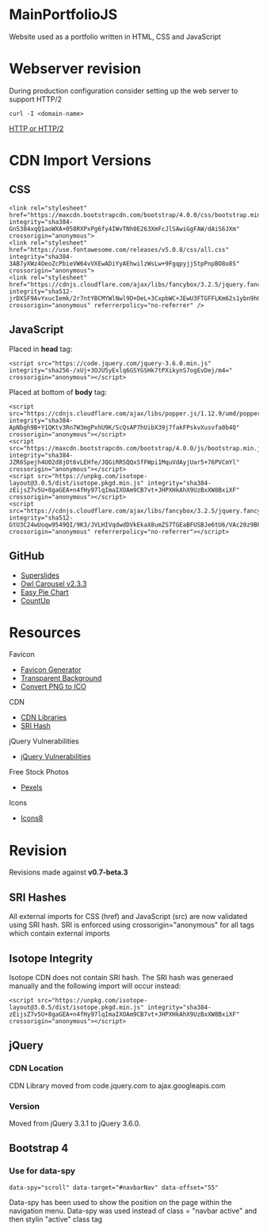 # MainPortfolioJS
Website used as a portfolio written in HTML, CSS and JavaScript

# Webserver revision

During production configuration consider setting up the web server to support HTTP/2

	curl -I <domain-name>
	
	
[HTTP or HTTP/2](https://stackoverflow.com/questions/36940691/how-do-i-know-if-my-website-is-being-served-over-http-or-http-2)

# CDN Import Versions
## CSS
	<link rel="stylesheet" href="https://maxcdn.bootstrapcdn.com/bootstrap/4.0.0/css/bootstrap.min.css" integrity="sha384-Gn5384xqQ1aoWXA+058RXPxPg6fy4IWvTNh0E263XmFcJlSAwiGgFAW/dAiS6JXm" crossorigin="anonymous">
	<link rel="stylesheet" href="https://use.fontawesome.com/releases/v5.0.8/css/all.css" integrity="sha384-3AB7yXWz4OeoZcPbieVW64vVXEwADiYyAEhwilzWsLw+9FgqpyjjStpPnpBO8o8S" crossorigin="anonymous">
	<link rel="stylesheet" href="https://cdnjs.cloudflare.com/ajax/libs/fancybox/3.2.5/jquery.fancybox.min.css" integrity="sha512-jrDXSF9AvYxucIemk/2r7ntYBCMYWlNwl9D+DeL+3CxpbWC+JEwU3FTGFFLKm62s1ybn9hO5BImk6z0vTV3jdA==" crossorigin="anonymous" referrerpolicy="no-referrer" />

## JavaScript
Placed in **head** tag:
	
	<script src="https://code.jquery.com/jquery-3.6.0.min.js" integrity="sha256-/xUj+3OJU5yExlq6GSYGSHk7tPXikynS7ogEvDej/m4=" crossorigin="anonymous"></script>

Placed at bottom of **body** tag:
	
	<script src="https://cdnjs.cloudflare.com/ajax/libs/popper.js/1.12.9/umd/popper.min.js" integrity="sha384-ApNbgh9B+Y1QKtv3Rn7W3mgPxhU9K/ScQsAP7hUibX39j7fakFPskvXusvfa0b4Q" crossorigin="anonymous"></script>
	<script src="https://maxcdn.bootstrapcdn.com/bootstrap/4.0.0/js/bootstrap.min.js" integrity="sha384-JZR6Spejh4U02d8jOt6vLEHfe/JQGiRRSQQxSfFWpi1MquVdAyjUar5+76PVCmYl" crossorigin="anonymous"></script>
	<script src="https://unpkg.com/isotope-layout@3.0.5/dist/isotope.pkgd.min.js" integrity="sha384-zEijsZ7v5U+8gaGEA+n4fHy97lqImaIXOAm9CB7vt+JHPXHkAhX9UzBxXW8BxiXF" crossorigin="anonymous"></script>
	<script src="https://cdnjs.cloudflare.com/ajax/libs/fancybox/3.2.5/jquery.fancybox.min.js" integrity="sha512-GtU3C24wUoqw9549QI/9K3/JVLHIVqdwdDVkEkaX8umZS7TGEaBFUSBJe6tU6/VAc20z9BkYN3Yw2Jov7pUrqQ==" crossorigin="anonymous" referrerpolicy="no-referrer"></script>
	
## GitHub
  - [Superslides](https://github.com/nicinabox/superslides)
  - [Owl Carousel v2.3.3](https://owlcarousel2.github.io/OwlCarousel2/docs/started-welcome.html)
  - [Easy Pie Chart](https://github.com/rendro/easy-pie-chart)
  - [CountUp](https://github.com/inorganik/countUp.js/)

# Resources

Favicon

  - [Favicon Generator](https://favicon.io/favicon-generator/)
  - [Transparent Background](https://www.remove.bg/upload)
  - [Convert PNG to ICO](https://convertio.co/)

CDN
  - [CDN Libraries](https://cdnjs.com/libraries)
  - [SRI Hash](https://www.srihash.org/)

jQuery Vulnerabilities
  - [jQuery Vulnerabilities](https://snyk.io/vuln/npm:jquery)

Free Stock Photos
  - [Pexels](https://www.pexels.com/)

Icons
  - [Icons8](https://icons8.com/)

# Revision

Revisions made against **v0.7-beta.3** 

## SRI Hashes

All external imports for CSS (href) and JavaScript (src) are now validated using SRI hash. SRI is enforced using  crossorigin="anonymous" for all tags which contain external imports

## Isotope Integrity

Isotope CDN does not contain SRI hash. The SRI hash was generaed manually and the following import will occur instead:

	<script src="https://unpkg.com/isotope-layout@3.0.5/dist/isotope.pkgd.min.js" integrity="sha384-zEijsZ7v5U+8gaGEA+n4fHy97lqImaIXOAm9CB7vt+JHPXHkAhX9UzBxXW8BxiXF" crossorigin="anonymous"></script>
  
## jQuery
### CDN Location
CDN Library moved from code.jquery.com to ajax.googleapis.com

### Version

Moved from jQuery 3.3.1 to jQuery 3.6.0.

## Bootstrap 4

### Use for data-spy

	data-spy="scroll" data-target="#navbarNav" data-offset="55"
	
Data-spy has been used to show the position on the page within the navigation menu.
Data-spy was used instead of class = "navbar active" and then stylin "active" class tag





